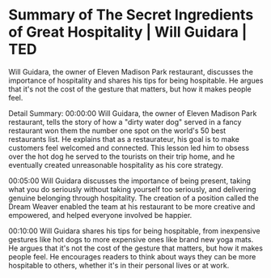 # Summary of The Secret Ingredients of Great Hospitality | Will Guidara | TED

Will Guidara, the owner of Eleven Madison Park restaurant, discusses the importance of hospitality and shares his tips for being hospitable. He argues that it's not the cost of the gesture that matters, but how it makes people feel.

Detail Summary: 
00:00:00
Will Guidara, the owner of Eleven Madison Park restaurant, tells the story of how a "dirty water dog" served in a fancy restaurant won them the number one spot on the world's 50 best restaurants list. He explains that as a restaurateur, his goal is to make customers feel welcomed and connected. This lesson led him to obsess over the hot dog he served to the tourists on their trip home, and he eventually created unreasonable hospitality as his core strategy.

00:05:00
Will Guidara discusses the importance of being present, taking what you do seriously without taking yourself too seriously, and delivering genuine belonging through hospitality. The creation of a position called the Dream Weaver enabled the team at his restaurant to be more creative and empowered, and helped everyone involved be happier.

00:10:00
Will Guidara shares his tips for being hospitable, from inexpensive gestures like hot dogs to more expensive ones like brand new yoga mats. He argues that it's not the cost of the gesture that matters, but how it makes people feel. He encourages readers to think about ways they can be more hospitable to others, whether it's in their personal lives or at work.

